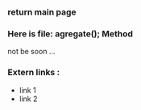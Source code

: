 ### return main page

### Here is file: agregate(); Method
not be soon ...

### Extern links :
* link 1
* link 2
